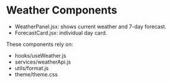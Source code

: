 # Weather Components

- WeatherPanel.jsx: shows current weather and 7-day forecast.
- ForecastCard.jsx: individual day card.

These components rely on:
- hooks/useWeather.js
- services/weatherApi.js
- utils/format.js
- theme/theme.css
